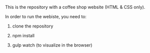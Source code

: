 This is the repository with a coffee shop website (HTML & CSS only).

In order to run the webiste, you need to:

1. clone the repository

2. npm install

3. gulp watch (to visualize in the browser)
